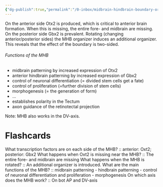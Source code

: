 ```yaml
---
{"dg-publish":true,"permalink":"/0-inbox/midbrain-hindbrain-boundary-organizer-mhb/"}
---
```


On the anterior side Otx2 is produced, which is critical to anterior brain formation. When this is missing, the entire fore- and midbrain are missing. On the posterior side Gbx2 is prevalent.
Rotating (changing anterior/posterior sides) the MHB organizer induces an additional organizer. This reveals that the effect of the boundary is two-sided.
###### Functions of the MHB
- midbrain patterning by increased expression of Otx2
- anterior hindbrain patterning by increased expression of Gbx2
- control of neuronal differentiation (= divided stem cells get a fate)
- control of proliferation (=further division of stem cells)
- morphogenesis (= the generation of form)
- ...
- establishes polarity in the Tectum
- axon guidance of the retinotectal projection

Note: MHB also works in the DV-axis.


# Flashcards
What transcription factors are on each side of the MHB? :: anterior: Oxt2; posterior: Gbx2
What happens when Oxt2 is missing near the MHB? :: The entire fore- and midbrain are missing
What happens when the MHB is rotated? :: An additional organizer is introduced.
What are the main functions of the MHB? :: midbrain patterning - hindbrain patterning - control of neuronal differentiation and proliferation - morphogenesis
On which axis does the MHB work? :: On bot AP and DV-axis